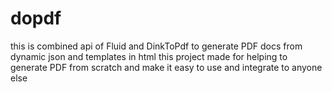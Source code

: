 # dopdf
this is combined api of Fluid and DinkToPdf to generate PDF docs from dynamic json and templates in html
this project made for helping to generate PDF from scratch and make it easy to use and integrate to anyone else
